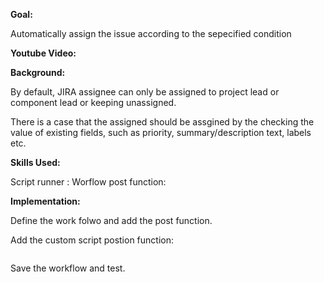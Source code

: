**Goal:**

Automatically assign the issue according to the sepecified condition

**Youtube Video:**

**Background:**

By default, JIRA assignee can only be assigned to project lead or component lead or keeping unassigned.

There is a case that the assigned should be assgined by the checking the value of existing fields, such as priority, summary/description text, labels etc.

**Skills Used:**

Script runner :
Worflow post function:


**Implementation:**

Define the work folwo and add the post function.

Add the custom script postion function:
```

```
Save the workflow and test.

